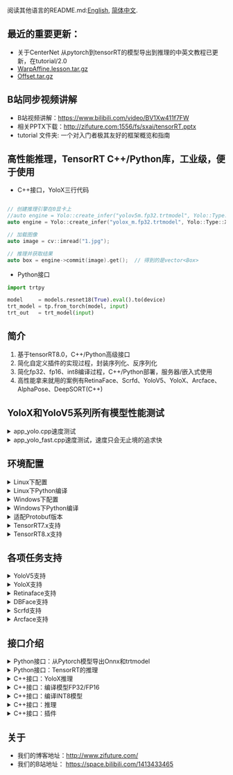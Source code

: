 阅读其他语言的README.md:[English](README.md), [简体中文](README.zh-cn.md).
## 最近的重要更新：
- 关于CenterNet 从pytorch到tensorRT的模型导出到推理的中英文教程已更新，在tutorial/2.0
- [WarpAffine.lesson.tar.gz](http://zifuture.com:1000/fs/25.shared/warpaffine.lesson.tar.gz)
- [Offset.tar.gz](http://zifuture.com:1000/fs/25.shared/offset.tar.gz)

## B站同步视频讲解
- B站视频讲解：https://www.bilibili.com/video/BV1Xw411f7FW
- 相关PPTX下载：http://zifuture.com:1556/fs/sxai/tensorRT.pptx
- tutorial 文件夹: 一个对入门者极其友好的框架概览和指南


## 高性能推理，TensorRT C++/Python库，工业级，便于使用

- C++接口，YoloX三行代码
```C++

// 创建推理引擎在0显卡上
//auto engine = Yolo::create_infer("yolov5m.fp32.trtmodel", Yolo::Type::V5, 0);
auto engine = Yolo::create_infer("yolox_m.fp32.trtmodel", Yolo::Type::X, 0);

// 加载图像
auto image = cv::imread("1.jpg");

// 推理并获取结果
auto box = engine->commit(image).get();  // 得到的是vector<Box>
```

- Python接口
```python
import trtpy

model     = models.resnet18(True).eval().to(device)
trt_model = tp.from_torch(model, input)
trt_out   = trt_model(input)
```


## 简介
1. 基于tensorRT8.0，C++/Python高级接口
2. 简化自定义插件的实现过程，封装序列化、反序列化
3. 简化fp32、fp16、int8编译过程，C++/Python部署，服务器/嵌入式使用
4. 高性能拿来就用的案例有RetinaFace、Scrfd、YoloV5、YoloX、Arcface、AlphaPose、DeepSORT(C++)


## YoloX和YoloV5系列所有模型性能测试

<details>
<summary>app_yolo.cpp速度测试</summary>

1. 输入分辨率(YoloV5P5、YoloX)=(640x640)，(YoloV5P6)=(1280x1280)
2. max batch size = 16
3. 图像预处理 + 推理 + 后处理
4. cuda10.2，cudnn8.2.2.26，TensorRT-8.0.1.6
5. RTX2080Ti
6. 测试次数，100次取平均，去掉warmup
7. 测试结果：[workspace/perf.result.std.log](workspace/perf.result.std.log)
8. 测试代码：[src/application/app_yolo.cpp](src/application/app_yolo.cpp)
9. 测试图像，6张。目录：workspace/inference
    - 分辨率分别为：810x1080，500x806，1024x684，550x676，1280x720，800x533
10. 测试方式，加载6张图后，以原图重复100次不停塞进去。让模型经历完整的图像的预处理，后处理

---

|模型名称|分辨率|模型类型|精度|耗时|帧率|
|---|---|---|---|---|---|
|yolox_x|640x640|YoloX|FP32|21.879 |45.71 |
|yolox_l|640x640|YoloX|FP32|12.308 |81.25 |
|yolox_m|640x640|YoloX|FP32|6.862 |145.72 |
|yolox_s|640x640|YoloX|FP32|3.088 |323.81 |
|yolox_x|640x640|YoloX|FP16|6.763 |147.86 |
|yolox_l|640x640|YoloX|FP16|3.933 |254.25 |
|yolox_m|640x640|YoloX|FP16|2.515 |397.55 |
|yolox_s|640x640|YoloX|FP16|1.362 |734.48 |
|yolox_x|640x640|YoloX|INT8|4.070 |245.68 |
|yolox_l|640x640|YoloX|INT8|2.444 |409.21 |
|yolox_m|640x640|YoloX|INT8|1.730 |577.98 |
|yolox_s|640x640|YoloX|INT8|1.060 |943.15 |
|yolov5x6|1280x1280|YoloV5_P6|FP32|68.022 |14.70 |
|yolov5l6|1280x1280|YoloV5_P6|FP32|37.931 |26.36 |
|yolov5m6|1280x1280|YoloV5_P6|FP32|20.127 |49.69 |
|yolov5s6|1280x1280|YoloV5_P6|FP32|8.715 |114.75 |
|yolov5x|640x640|YoloV5_P5|FP32|18.480 |54.11 |
|yolov5l|640x640|YoloV5_P5|FP32|10.110 |98.91 |
|yolov5m|640x640|YoloV5_P5|FP32|5.639 |177.33 |
|yolov5s|640x640|YoloV5_P5|FP32|2.578 |387.92 |
|yolov5x6|1280x1280|YoloV5_P6|FP16|20.877 |47.90 |
|yolov5l6|1280x1280|YoloV5_P6|FP16|10.960 |91.24 |
|yolov5m6|1280x1280|YoloV5_P6|FP16|7.236 |138.20 |
|yolov5s6|1280x1280|YoloV5_P6|FP16|3.851 |259.68 |
|yolov5x|640x640|YoloV5_P5|FP16|5.933 |168.55 |
|yolov5l|640x640|YoloV5_P5|FP16|3.450 |289.86 |
|yolov5m|640x640|YoloV5_P5|FP16|2.184 |457.90 |
|yolov5s|640x640|YoloV5_P5|FP16|1.307 |765.10 |
|yolov5x6|1280x1280|YoloV5_P6|INT8|12.207 |81.92 |
|yolov5l6|1280x1280|YoloV5_P6|INT8|7.221 |138.49 |
|yolov5m6|1280x1280|YoloV5_P6|INT8|5.248 |190.55 |
|yolov5s6|1280x1280|YoloV5_P6|INT8|3.149 |317.54 |
|yolov5x|640x640|YoloV5_P5|INT8|3.704 |269.97 |
|yolov5l|640x640|YoloV5_P5|INT8|2.255 |443.53 |
|yolov5m|640x640|YoloV5_P5|INT8|1.674 |597.40 |
|yolov5s|640x640|YoloV5_P5|INT8|1.143 |874.91 |

</details>

<details>
<summary>app_yolo_fast.cpp速度测试，速度只会无止境的追求快</summary>

- 相比上面，模型去头去尾，去掉了Focus和尾部的多余的transpose等节点，融合到了CUDA核函数中实现。其他都是一样的。没有精度区别，速度上提升大约0.5ms
- 测试结果：[workspace/perf.result.std.log](workspace/perf.result.std.log)
- 测试代码：[src/application/app_yolo_fast.cpp](src/application/app_yolo_fast.cpp)
- 可以自己参照下载后的onnx做修改，或者群里提要求讲一讲
- 这个工作的主要目的，是优化前后处理的时间，这在任何时候都是有用的。如果你用yolox、yolov5更小的系列，都可以考虑这东西


|模型名称|分辨率|模型类型|精度|耗时|帧率|
|---|---|---|---|---|---|
|yolox_x_fast|640x640|YoloX|FP32|21.598 |46.30 |
|yolox_l_fast|640x640|YoloX|FP32|12.199 |81.97 |
|yolox_m_fast|640x640|YoloX|FP32|6.819 |146.65 |
|yolox_s_fast|640x640|YoloX|FP32|2.979 |335.73 |
|yolox_x_fast|640x640|YoloX|FP16|6.764 |147.84 |
|yolox_l_fast|640x640|YoloX|FP16|3.866 |258.64 |
|yolox_m_fast|640x640|YoloX|FP16|2.386 |419.16 |
|yolox_s_fast|640x640|YoloX|FP16|1.259 |794.36 |
|yolox_x_fast|640x640|YoloX|INT8|3.918 |255.26 |
|yolox_l_fast|640x640|YoloX|INT8|2.292 |436.38 |
|yolox_m_fast|640x640|YoloX|INT8|1.589 |629.49 |
|yolox_s_fast|640x640|YoloX|INT8|0.954 |1048.47 |
|yolov5x6_fast|1280x1280|YoloV5_P6|FP32|67.075 |14.91 |
|yolov5l6_fast|1280x1280|YoloV5_P6|FP32|37.491 |26.67 |
|yolov5m6_fast|1280x1280|YoloV5_P6|FP32|19.422 |51.49 |
|yolov5s6_fast|1280x1280|YoloV5_P6|FP32|7.900 |126.57 |
|yolov5x_fast|640x640|YoloV5_P5|FP32|18.554 |53.90 |
|yolov5l_fast|640x640|YoloV5_P5|FP32|10.060 |99.41 |
|yolov5m_fast|640x640|YoloV5_P5|FP32|5.500 |181.82 |
|yolov5s_fast|640x640|YoloV5_P5|FP32|2.342 |427.07 |
|yolov5x6_fast|1280x1280|YoloV5_P6|FP16|20.538 |48.69 |
|yolov5l6_fast|1280x1280|YoloV5_P6|FP16|10.404 |96.12 |
|yolov5m6_fast|1280x1280|YoloV5_P6|FP16|6.577 |152.06 |
|yolov5s6_fast|1280x1280|YoloV5_P6|FP16|3.087 |323.99 |
|yolov5x_fast|640x640|YoloV5_P5|FP16|5.919 |168.95 |
|yolov5l_fast|640x640|YoloV5_P5|FP16|3.348 |298.69 |
|yolov5m_fast|640x640|YoloV5_P5|FP16|2.015 |496.34 |
|yolov5s_fast|640x640|YoloV5_P5|FP16|1.087 |919.63 |
|yolov5x6_fast|1280x1280|YoloV5_P6|INT8|11.236 |89.00 |
|yolov5l6_fast|1280x1280|YoloV5_P6|INT8|6.235 |160.38 |
|yolov5m6_fast|1280x1280|YoloV5_P6|INT8|4.311 |231.97 |
|yolov5s6_fast|1280x1280|YoloV5_P6|INT8|2.139 |467.45 |
|yolov5x_fast|640x640|YoloV5_P5|INT8|3.456 |289.37 |
|yolov5l_fast|640x640|YoloV5_P5|INT8|2.019 |495.41 |
|yolov5m_fast|640x640|YoloV5_P5|INT8|1.425 |701.71 |
|yolov5s_fast|640x640|YoloV5_P5|INT8|0.844 |1185.47 |


</details>

## 环境配置

<details>
<summary>Linux下配置</summary>

- 考虑方便，这里有编译好的依赖项
    - 下载地址：[lean-tensorRT8.0.1.6-protobuf3.11.4-cudnn8.2.2.tar.gz](http://zifuture.com:1556/fs/25.shared/lean-tensorRT8.0.1.6-protobuf3.11.4-cudnn8.2.2.tar.gz)
1. 推荐使用VSCode
2. 在Makefile/CMakeLists.txt中配置你的cudnn、cuda、tensorRT8.0、protobuf路径
3. 配置Makefile或者CMakeLists中的计算能力为你的显卡对应值
    - 例如`-gencode=arch=compute_75,code=sm_75`，例如3080Ti是86，则是：`-gencode=arch=compute_86,code=sm_86`
    - 计算能力根据型号参考这里查看：https://developer.nvidia.com/zh-cn/cuda-gpus#compute
4. 在.vscode/c_cpp_properties.json中配置你的库路径
5. CUDA版本：CUDA10.2
6. CUDNN版本：cudnn8.2.2.26，注意下载dev（h文件）和runtime（so文件）
7. tensorRT版本：tensorRT-8.0.1.6-cuda10.2，若要使用7.x，请看环节配置中的《TensorRT7.x支持》进行修改
8. protobuf版本（用于onnx解析器）：这里使用的是protobufv3.11.4
    - 如果采用其他版本，请参考该章节下面《适配Protobuf版本》
    - 下载地址：https://github.com/protocolbuffers/protobuf/tree/v3.11.4
    - 下载并编译，然后修改Makefile或者CMakeLists.txt的路径指向protobuf3.11.4
- CMake:
    - `mkdir build && cd build`
    - `cmake ..`
    - `make yolo -j8`
- Makefile:
    - `make yolo -j8`

</details>

<details>
<summary>Linux下Python编译</summary>

- 编译并安装:
    - Makefile方式：
        - 在Makefile中设置`use_python := true`启用python支持
    - CMakeLists.txt方式:
        - 在CMakeLists.txt中修改`set(HAS_PYTHON ON)`
    - 执行编译`make pyinstall -j8`
    - 编译后的文件，在`python/trtpy/libtrtpyc.so`

</details>


<details>
<summary>Windows下配置</summary>

1. 依赖请查看[lean/README.md](lean/README.md)
2. TensorRT.vcxproj文件中，修改`<Import Project="$(VCTargetsPath)\BuildCustomizations\CUDA 10.0.props" />`为你配置的CUDA路径
3. TensorRT.vcxproj文件中，修改`<Import Project="$(VCTargetsPath)\BuildCustomizations\CUDA 10.0.targets" />`为你配置的CUDA路径
4. TensorRT.vcxproj文件中，修改`<CodeGeneration>compute_61,sm_61</CodeGeneration>`为你显卡配备的计算能力
    - 根据型号参考这里：https://developer.nvidia.com/zh-cn/cuda-gpus#compute
5. 配置依赖或者下载依赖到lean中。配置VC++目录->包含目录和引用目录
6. 配置环境，调试->环境，设置PATH路径
7. 编译并运行案例，其中Debug为调试，Release为发布，Python为trtpyc模块

</details>

<details>
<summary>Windows下Python编译</summary>

1. 编译trtpyc.pyd，在visual studio中选择python进行编译
2. 复制dll，执行python/copy_dll_to_trtpy.bat
3. 在python目录下执行案例，python test_yolov5.py
- 如果需要进行安装，则在python目录下，切换到目标环境后，执行`python setup.py install`。（注意，执行了1、2两步后才行）
- 编译后的文件，在`python/trtpy/libtrtpyc.pyd`

</details>


<details>
<summary>适配Protobuf版本</summary>

- 修改onnx/make_pb.sh文件中protoc程序的路径`protoc=/data/sxai/lean/protobuf3.11.4/bin/protoc`，指向你自己版本的protoc

```bash
#切换终端目录到onnx下
cd onnx

#执行生成pb文件，并自动复制。使用make_pb.sh脚本
bash make_pb.sh
```

- CMake:
    - 修改CMakeLists.txt中`set(PROTOBUF_DIR "/data/sxai/lean/protobuf3.11.4")`为protoc相同的路径
```bash
mkdir build && cd build
cmake ..
make yolo -j64
```

- Makefile:
    - 修改Makefile中`lean_protobuf  := /data/sxai/lean/protobuf3.11.4`为protoc的相同路径
```bash
make yolo -j64
```


</details>


<details>
<summary>TensorRT7.x支持</summary>

- 默认支持的是8.x
- CMakeLists.txt/MakeFile中修改tensorRT的路径
- 执行`bash onnx_parser/use_tensorrt_7.x.sh`，修改解析器支持为7.x
- 正常进行编译运行即可

</details>


<details>
<summary>TensorRT8.x支持</summary>

- 默认支持的是8.x，不需要修改
- CMakeLists.txt/MakeFile中修改tensorRT的路径
- 执行`bash onnx_parser/use_tensorrt_8.x.sh`，修改解析器支持为8.x
- 正常进行编译运行即可

</details>

## 各项任务支持

<details>
<summary>YoloV5支持</summary>

- yolov5的onnx，你的pytorch版本>=1.7时，导出的onnx模型可以直接被当前框架所使用
- 你的pytorch版本低于1.7时，或者对于yolov5其他版本（2.0、3.0、4.0），可以对opset进行简单改动后直接被框架所支持
- 如果你想实现低版本pytorch的tensorRT推理、动态batchsize等更多更高级的问题，请打开我们[博客地址](http://zifuture.com:8090)后找到二维码进群交流
1. 下载yolov5
```bash
git clone git@github.com:ultralytics/yolov5.git
```

2. 修改代码，保证动态batchsize
```python
# yolov5/models/yolo.py第55行，forward函数 
# bs, _, ny, nx = x[i].shape  # x(bs,255,20,20) to x(bs,3,20,20,85)
# x[i] = x[i].view(bs, self.na, self.no, ny, nx).permute(0, 1, 3, 4, 2).contiguous()
# 修改为:

bs, _, ny, nx = x[i].shape  # x(bs,255,20,20) to x(bs,3,20,20,85)
bs = -1
ny = int(ny)
nx = int(nx)
x[i] = x[i].view(bs, self.na, self.no, ny, nx).permute(0, 1, 3, 4, 2).contiguous()

# yolov5/models/yolo.py第70行
#  z.append(y.view(bs, -1, self.no))
# 修改为：
z.append(y.view(bs, self.na * ny * nx, self.no))

# yolov5/export.py第52行
#torch.onnx.export(dynamic_axes={'images': {0: 'batch', 2: 'height', 3: 'width'},  # shape(1,3,640,640)
#                                'output': {0: 'batch', 1: 'anchors'}  # shape(1,25200,85)  修改为
torch.onnx.export(dynamic_axes={'images': {0: 'batch'},  # shape(1,3,640,640)
                                'output': {0: 'batch'}  # shape(1,25200,85) 
```

3. 导出onnx模型
```bash
cd yolov5
python export.py --weights=yolov5s.pt --dynamic --include=onnx --opset=11
```
4. 复制模型并执行
```bash
cp yolov5/yolov5s.onnx tensorRT_cpp/workspace/
cd tensorRT_cpp
make yolo -j32
```

</details>


<details>
<summary>YoloX支持</summary>

- https://github.com/Megvii-BaseDetection/YOLOX
- 你可以选择直接make run，会从镜像地址下载onnx并推理运行看到效果。不需要自行导出
1. 下载YoloX
```bash
git clone git@github.com:Megvii-BaseDetection/YOLOX.git
cd YOLOX
```

2. 修改代码
- 这是保证int8能够顺利编译和性能提升的关键，否则提示`Missing scale and zero-point for tensor (Unnamed Layer* 686)`
- 这是保证模型推理正常顺利的关键，虽然部分情况不修改也可以执行
```Python
# yolox/models/yolo_head.py的206行forward函数，替换为下面代码
# self.hw = [x.shape[-2:] for x in outputs]
self.hw = [list(map(int, x.shape[-2:])) for x in outputs]


# yolox/models/yolo_head.py的208行forward函数，替换为下面代码
# [batch, n_anchors_all, 85]
# outputs = torch.cat(
#     [x.flatten(start_dim=2) for x in outputs], dim=2
# ).permute(0, 2, 1)
proc_view = lambda x: x.view(-1, int(x.size(1)), int(x.size(2) * x.size(3)))
outputs = torch.cat(
    [proc_view(x) for x in outputs], dim=2
).permute(0, 2, 1)


# yolox/models/yolo_head.py的253行decode_outputs函数，替换为下面代码
#outputs[..., :2] = (outputs[..., :2] + grids) * strides
#outputs[..., 2:4] = torch.exp(outputs[..., 2:4]) * strides
#return outputs
xy = (outputs[..., :2] + grids) * strides
wh = torch.exp(outputs[..., 2:4]) * strides
return torch.cat((xy, wh, outputs[..., 4:]), dim=-1)


# tools/export_onnx.py的77行
model.head.decode_in_inference = True
```

3. 导出onnx模型
```bash

# 下载模型，或许你需要翻墙
# wget https://github.com/Megvii-BaseDetection/YOLOX/releases/download/0.1.1rc0/yolox_m.pth

# 导出模型
python tools/export_onnx.py -c yolox_m.pth -f exps/default/yolox_m.py --output-name=yolox_m.onnx --dynamic --no-onnxsim
```

4. 执行程序
```bash
cp YOLOX/yolox_m.onnx tensorRT_cpp/workspace/
cd tensorRT_cpp
make yolo -j32
```

</details>


<details>
<summary>Retinaface支持</summary>


- https://github.com/biubug6/Pytorch_Retinaface
1. 下载Pytorch_Retinaface
```bash
git clone git@github.com:biubug6/Pytorch_Retinaface.git
cd Pytorch_Retinaface
```

2. 下载模型，请访问：https://github.com/biubug6/Pytorch_Retinaface#training 的training节点找到下载地址，解压到weights目录下，主要用到mobilenet0.25_Final.pth文件
3. 修改代码
```python
# models/retinaface.py第24行，
# return out.view(out.shape[0], -1, 2) 修改为
return out.view(-1, int(out.size(1) * out.size(2) * 2), 2)

# models/retinaface.py第35行，
# return out.view(out.shape[0], -1, 4) 修改为
return out.view(-1, int(out.size(1) * out.size(2) * 2), 4)

# models/retinaface.py第46行，
# return out.view(out.shape[0], -1, 10) 修改为
return out.view(-1, int(out.size(1) * out.size(2) * 2), 10)

# 以下是保证resize节点输出是按照scale而非shape，从而让动态大小和动态batch变为可能
# models/net.py第89行，
# up3 = F.interpolate(output3, size=[output2.size(2), output2.size(3)], mode="nearest") 修改为
up3 = F.interpolate(output3, scale_factor=2, mode="nearest")

# models/net.py第93行，
# up2 = F.interpolate(output2, size=[output1.size(2), output1.size(3)], mode="nearest") 修改为
up2 = F.interpolate(output2, scale_factor=2, mode="nearest")

# 以下代码是去掉softmax（某些时候有bug），同时合并输出为一个，简化解码部分代码
# models/retinaface.py第123行
# if self.phase == 'train':
#     output = (bbox_regressions, classifications, ldm_regressions)
# else:
#     output = (bbox_regressions, F.softmax(classifications, dim=-1), ldm_regressions)
# return output
# 修改为
output = (bbox_regressions, classifications, ldm_regressions)
return torch.cat(output, dim=-1)

# 添加opset_version=11，使得算子按照预期导出
# torch_out = torch.onnx._export(net, inputs, output_onnx, export_params=True, verbose=False,
#     input_names=input_names, output_names=output_names)
torch_out = torch.onnx._export(net, inputs, output_onnx, export_params=True, verbose=False, opset_version=11,
    input_names=input_names, output_names=output_names)
```
4. 执行导出onnx
```bash
python convert_to_onnx.py
```

5. 执行
```bash
cp FaceDetector.onnx ../tensorRT_cpp/workspace/mb_retinaface.onnx
cd ../tensorRT_cpp
make retinaface -j64
```

</details>


<details>
<summary>DBFace支持</summary>

- https://github.com/dlunion/DBFace

```bash
make dbface -j64
```

</details>


<details>
<summary>Scrfd支持</summary>

- https://github.com/deepinsight/insightface/tree/master/detection/scrfd
- 具体导出Onnx的注意事项和方法，请加群沟通。等待后面更新

</details>


<details>
<summary>Arcface支持</summary>

- https://github.com/deepinsight/insightface/tree/master/recognition/arcface_torch
```C++
auto arcface = Arcface::create_infer("arcface_iresnet50.fp32.trtmodel", 0);
auto feature = arcface->commit(make_tuple(face, landmarks)).get();
cout << feature << endl;  // 1x512
```
- 人脸识别案例中，`workspace/face/library`目录为注册入库人脸
- 人脸识别案例中，`workspace/face/recognize`目录为待识别的照片
- 结果储存在`workspace/face/result`和`workspace/face/library_draw`中

</details>


## 接口介绍

<details>
<summary>Python接口：从Pytorch模型导出Onnx和trtmodel</summary>

- 使用Python接口可以一句话导出Onnx和trtmodel，一次性调试发生的问题，解决问题。并储存onnx为后续部署使用
```python
import trtpy

model = models.resnet18(True).eval()
trtpy.from_torch(
    model, 
    dummy_input, 
    max_batch_size=16, 
    onnx_save_file="test.onnx", 
    engine_save_file="engine.trtmodel"
)
```

</details>

<details>
<summary>Python接口：TensorRT的推理</summary>

- YoloX的tensorRT推理
```python
import trtpy

yolo   = tp.Yolo(engine_file, type=tp.YoloType.X)
image  = cv2.imread("inference/car.jpg")
bboxes = yolo.commit(image).get()
```

- Pytorch的无缝对接
```python
import trtpy

model     = models.resnet18(True).eval().to(device)
trt_model = tp.from_torch(model, input)
trt_out   = trt_model(input)
```

</details>


<details>
<summary>C++接口：YoloX推理</summary>

```C++

// 创建推理引擎在0显卡上
auto engine = Yolo::create_infer("yolox_m.fp32.trtmodel"， Yolo::Type::X, 0);

// 加载图像
auto image = cv::imread("1.jpg");

// 推理并获取结果
auto box = engine->commit(image).get();
```

</details>


<details>
<summary>C++接口：编译模型FP32/FP16</summary>

```cpp
TRT::compile(
  TRT::Mode::FP32,   // 使用fp32模型编译
  3,                          // max batch size
  "plugin.onnx",              // onnx 文件
  "plugin.fp32.trtmodel",     // 保存的文件路径
  {}                         // 重新定制输入的shape
);
```
- 对于FP32编译，只需要提供onnx文件即可，可以允许重定义onnx输入节点的shape
- 对于动态或者静态batch的支持，仅仅只需要一个选项，这对于官方发布的解析器是不支持的

</details>

<details>
<summary>C++接口：编译INT8模型</summary>

- 众所周知，int8的推理效果比fp32稍微差一点（预计-5%的损失），但是速度确快很多很多，这里通过集成的编译方式，很容易实现int8的编译工作
```cpp
// 定义int8的标定数据处理函数，读取数据并交给tensor的函数
auto int8process = [](int current, int count, vector<string>& images, shared_ptr<TRT::Tensor>& tensor){
    for(int i = 0; i < images.size(); ++i){

    // 对于int8的编译需要进行标定，这里读取图像数据并通过set_norm_mat到tensor中
        auto image = cv::imread(images[i]);
        cv::resize(image, image, cv::Size(640, 640));
        float mean[] = {0, 0, 0};
        float std[]  = {1, 1, 1};
        tensor->set_norm_mat(i, image, mean, std);
    }
};


// 编译模型指定为INT8
auto model_file = "yolov5m.int8.trtmodel";
TRT::compile(
  TRT::Mode::INT8,            // 选择INT8
  3,                          // max batch size
  "yolov5m.onnx",             // onnx文件
  model_file,                 // 编译后保存的文件
  {},                         // 重定义输入的shape
  int8process,                // 指定int8标定数据的处理回调函数
  ".",                        // 指定int8标定图像数据的目录
  ""                          // 指定int8标定后的数据储存/读取路径
);
```
- 避免了官方标定流程分离的问题，复杂度太高，在这里直接集成为一个函数处理

</details>


<details>
<summary>C++接口：推理</summary>

- 对于模型推理，封装了Tensor类，实现推理的维护和数据交互，对于数据从GPU到CPU过程完全隐藏细节
- 封装了Engine类，实现模型推理和管理
```cpp
// 模型加载，得到一个共享指针，如果为空表示加载失败
auto engine = TRT::load_infer("yolov5m.fp32.trtmodel");

// 打印模型信息
engine->print();

// 加载图像
auto image = imread("demo.jpg");

// 获取模型的输入和输出tensor节点，可以根据名字或者索引获取具体第几个
auto input = engine->input(0);
auto output = engine->output(0);

// 把图像塞到input tensor中，这里是减去均值，并除以标准差
float mean[] = {0, 0, 0};
float std[]  = {1, 1, 1};
input->set_norm_mat(i, image, mean, std);

// 执行模型的推理，这里可以允许异步或者同步
engine->forward();

// 这里拿到的指针即是最终的结果指针，可以进行访问操作
float* output_ptr = output->cpu<float>();
// 这里对output_ptr进行处理即可得到结果
```

</details>


<details>
<summary>C++接口：插件</summary>

- 只需要定义必要的核函数和推理过程，完全隐藏细节，隐藏插件的序列化、反序列化、注入
- 可以简洁的实现FP32、FP16两种格式支持的插件。具体参见代码HSwish cu/hpp
```cpp
template<>
__global__ void HSwishKernel(float* input, float* output, int edge) {

    KernelPositionBlock;
    float x = input[position];
    float a = x + 3;
    a = a < 0 ? 0 : (a >= 6 ? 6 : a);
    output[position] = x * a / 6;
}

int HSwish::enqueue(const std::vector<GTensor>& inputs, std::vector<GTensor>& outputs, const std::vector<GTensor>& weights, void* workspace, cudaStream_t stream) {

    int count = inputs[0].count();
    auto grid = CUDATools::grid_dims(count);
    auto block = CUDATools::block_dims(count);
    HSwishKernel <<<grid, block, 0, stream >>> (inputs[0].ptr<float>(), outputs[0].ptr<float>(), count);
    return 0;
}


RegisterPlugin(HSwish);
```

</details>


## 关于
- 我们的博客地址：http://www.zifuture.com/
- 我们的B站地址： https://space.bilibili.com/1413433465
